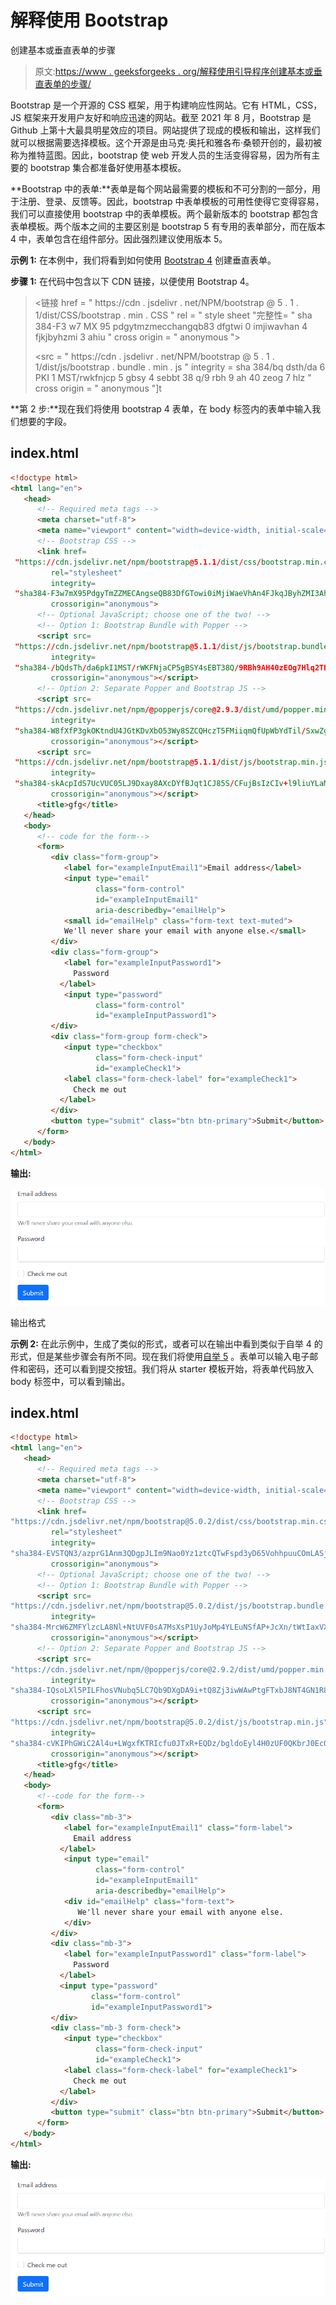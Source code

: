 # 解释使用 Bootstrap

创建基本或垂直表单的步骤

> 原文:[https://www . geeksforgeeks . org/解释使用引导程序创建基本或垂直表单的步骤/](https://www.geeksforgeeks.org/explain-the-steps-for-creating-basic-or-vertical-forms-using-bootstrap/)

Bootstrap 是一个开源的 CSS 框架，用于构建响应性网站。它有 HTML，CSS，JS 框架来开发用户友好和响应迅速的网站。截至 2021 年 8 月，Bootstrap 是 Github 上第十大最具明星效应的项目。网站提供了现成的模板和输出，这样我们就可以根据需要选择模板。这个开源是由马克·奥托和雅各布·桑顿开创的，最初被称为推特蓝图。因此，bootstrap 使 web 开发人员的生活变得容易，因为所有主要的 bootstrap 集合都准备好使用基本模板。

**Bootstrap 中的表单:**表单是每个网站最需要的模板和不可分割的一部分，用于注册、登录、反馈等。因此，bootstrap 中表单模板的可用性使得它变得容易，我们可以直接使用 bootstrap 中的表单模板。两个最新版本的 bootstrap 都包含表单模板。两个版本之间的主要区别是 bootstrap 5 有专用的表单部分，而在版本 4 中，表单包含在组件部分。因此强烈建议使用版本 5。

**示例 1:** 在本例中，我们将看到如何使用 [Bootstrap 4](https://www.geeksforgeeks.org/bootstrap-4-introduction/) 创建垂直表单。

**步骤 1:** 在代码中包含以下 CDN 链接，以便使用 Bootstrap 4。

> <链接 href = " https://cdn . jsdelivr . net/NPM/bootstrap @ 5 . 1 . 1/dist/CSS/bootstrap . min . CSS " rel = " style sheet "完整性= " sha 384-F3 w7 MX 95 pdgytmzmecchangqb83 dfgtwi 0 imjiwavhan 4 fjkjbyhzmi 3 ahiu " cross origin = " anonymous ">
> 
> <src = " https://cdn . jsdelivr . net/NPM/bootstrap @ 5 . 1 . 1/dist/js/bootstrap . bundle . min . js " integrity =
> sha 384/bq dsth/da 6 PKI 1 MST/rwkfnjcp 5 gbsy 4 sebbt 38 q/9 rbh 9 ah 40 zeog 7 hlz " cross origin = " anonymous "]t

**第 2 步:**现在我们将使用 bootstrap 4 表单，在 body 标签内的表单中输入我们想要的字段。

## index.html

```html
<!doctype html>
<html lang="en">
   <head>
      <!-- Required meta tags -->
      <meta charset="utf-8">
      <meta name="viewport" content="width=device-width, initial-scale=1">
      <!-- Bootstrap CSS -->
      <link href=
 "https://cdn.jsdelivr.net/npm/bootstrap@5.1.1/dist/css/bootstrap.min.css"
         rel="stylesheet" 
         integrity=
 "sha384-F3w7mX95PdgyTmZZMECAngseQB83DfGTowi0iMjiWaeVhAn4FJkqJByhZMI3AhiU" 
         crossorigin="anonymous">
      <!-- Optional JavaScript; choose one of the two! -->
      <!-- Option 1: Bootstrap Bundle with Popper -->
      <script src=
 "https://cdn.jsdelivr.net/npm/bootstrap@5.1.1/dist/js/bootstrap.bundle.min.js" 
         integrity=
 "sha384-/bQdsTh/da6pkI1MST/rWKFNjaCP5gBSY4sEBT38Q/9RBh9AH40zEOg7Hlq2THRZ" 
         crossorigin="anonymous"></script>
      <!-- Option 2: Separate Popper and Bootstrap JS -->
      <script src=
 "https://cdn.jsdelivr.net/npm/@popperjs/core@2.9.3/dist/umd/popper.min.js" 
         integrity=
 "sha384-W8fXfP3gkOKtndU4JGtKDvXbO53Wy8SZCQHczT5FMiiqmQfUpWbYdTil/SxwZgAN"
         crossorigin="anonymous"></script>
      <script src=
 "https://cdn.jsdelivr.net/npm/bootstrap@5.1.1/dist/js/bootstrap.min.js" 
         integrity=
 "sha384-skAcpIdS7UcVUC05LJ9Dxay8AXcDYfBJqt1CJ85S/CFujBsIzCIv+l9liuYLaMQ/" 
         crossorigin="anonymous"></script>
      <title>gfg</title>
   </head>
   <body>
      <!-- code for the form-->
      <form>
         <div class="form-group">
            <label for="exampleInputEmail1">Email address</label>
            <input type="email" 
                   class="form-control" 
                   id="exampleInputEmail1" 
                   aria-describedby="emailHelp">
            <small id="emailHelp" class="form-text text-muted">
            We'll never share your email with anyone else.</small>
         </div>
         <div class="form-group">
            <label for="exampleInputPassword1">
              Password
           </label>
            <input type="password" 
                   class="form-control" 
                   id="exampleInputPassword1">
         </div>
         <div class="form-group form-check">
            <input type="checkbox" 
                   class="form-check-input"
                   id="exampleCheck1">
            <label class="form-check-label" for="exampleCheck1">
              Check me out
           </label>
         </div>
         <button type="submit" class="btn btn-primary">Submit</button>
      </form>
   </body>
</html>
```

**输出:**

![](img/2c1ba3c8709864837ae94255503a1f07.png)

输出格式

**示例 2:** 在此示例中，生成了类似的形式，或者可以在输出中看到类似于自举 4 的形式，但是某些步骤会有所不同。现在我们将使用[自举 5](https://www.geeksforgeeks.org/bootstrap-5-introduction/) 。表单可以输入电子邮件和密码，还可以看到提交按钮。我们将从 starter 模板开始，将表单代码放入 body 标签中，可以看到输出。

## index.html

```html
<!doctype html>
<html lang="en">
   <head>
      <!-- Required meta tags -->
      <meta charset="utf-8">
      <meta name="viewport" content="width=device-width, initial-scale=1">
      <!-- Bootstrap CSS -->
      <link href=
"https://cdn.jsdelivr.net/npm/bootstrap@5.0.2/dist/css/bootstrap.min.css" 
         rel="stylesheet" 
         integrity=
"sha384-EVSTQN3/azprG1Anm3QDgpJLIm9Nao0Yz1ztcQTwFspd3yD65VohhpuuCOmLASjC"
         crossorigin="anonymous">
      <!-- Optional JavaScript; choose one of the two! -->
      <!-- Option 1: Bootstrap Bundle with Popper -->
      <script src=
"https://cdn.jsdelivr.net/npm/bootstrap@5.0.2/dist/js/bootstrap.bundle.min.js"
         integrity=
"sha384-MrcW6ZMFYlzcLA8Nl+NtUVF0sA7MsXsP1UyJoMp4YLEuNSfAP+JcXn/tWtIaxVXM" 
         crossorigin="anonymous"></script>
      <!-- Option 2: Separate Popper and Bootstrap JS -->
      <script src=
"https://cdn.jsdelivr.net/npm/@popperjs/core@2.9.2/dist/umd/popper.min.js" 
         integrity=
"sha384-IQsoLXl5PILFhosVNubq5LC7Qb9DXgDA9i+tQ8Zj3iwWAwPtgFTxbJ8NT4GN1R8p" 
         crossorigin="anonymous"></script>
      <script src=
"https://cdn.jsdelivr.net/npm/bootstrap@5.0.2/dist/js/bootstrap.min.js" 
         integrity=
"sha384-cVKIPhGWiC2Al4u+LWgxfKTRIcfu0JTxR+EQDz/bgldoEyl4H0zUF0QKbrJ0EcQF" 
         crossorigin="anonymous"></script>
      <title>gfg</title>
   </head>
   <body>
      <!--code for the form-->
      <form>
         <div class="mb-3">
            <label for="exampleInputEmail1" class="form-label">
              Email address
           </label>
            <input type="email"
                   class="form-control"
                   id="exampleInputEmail1" 
                   aria-describedby="emailHelp">
            <div id="emailHelp" class="form-text">
               We'll never share your email with anyone else.
            </div>
         </div>
         <div class="mb-3">
            <label for="exampleInputPassword1" class="form-label">
              Password
           </label>
           <input type="password" 
                  class="form-control" 
                  id="exampleInputPassword1">
         </div>
         <div class="mb-3 form-check">
            <input type="checkbox" 
                   class="form-check-input" 
                   id="exampleCheck1">
            <label class="form-check-label" for="exampleCheck1">
              Check me out
           </label>
         </div>
         <button type="submit" class="btn btn-primary">Submit</button>
      </form>
   </body>
</html>
```

**输出:**

![](img/2c1ba3c8709864837ae94255503a1f07.png)